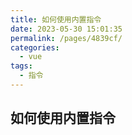 ```yaml
---
title: 如何使用内置指令
date: 2023-05-30 15:01:35
permalink: /pages/4839cf/
categories:
  - vue
tags:
  - 指令
---
```


## 如何使用内置指令
